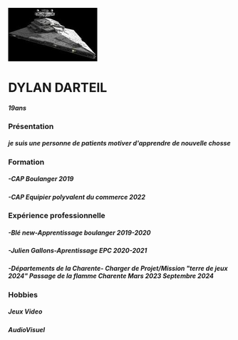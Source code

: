 ![hoto](https://raw.githubusercontent.com/Duhlan-16/Markdawn/refs/heads/main/t%C3%A9l%C3%A9charger.jpg)
# DYLAN DARTEIL
#### *19ans*
### Présentation
##### *je suis une personne de patients motiver d'apprendre de nouvelle chosse* 
### Formation
##### *-CAP Boulanger 2019*
##### *-CAP Equipier polyvalent du commerce 2022* 
### Expérience professionnelle
##### *-Blé new-Apprentissage boulanger 2019-2020*
##### *-Julien Gallons-Aprentissage EPC 2020-2021*
##### *-Départements de la Charente- Charger de Projet/Mission "terre de jeux 2024" Passage de la flamme Charente Mars 2023 Septembre 2024* 
### Hobbies
##### Jeux Video
##### AudioVisuel